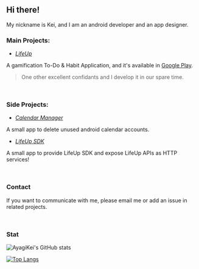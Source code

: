 ## **Hi there!**

My nickname is Kei, and I am an android developer and an app designer.

### **Main Projects:**

- [*LifeUp*](https://github.com/Ayagikei/LifeUp)

A gamification To-Do & Habit Application, and it's available in [Google Play](https://play.google.com/store/apps/details?id=net.sarasarasa.lifeup).

> One other excellent confidants and I develop it in our spare time.

<br/>

### **Side Projects:**

- [*Calendar Manager*](https://github.com/Ayagikei/calendar-account-manager)

A small app to delete unused android calendar accounts.

- [*LifeUp SDK*](https://github.com/Ayagikei/LifeUp-SDK)

A small app to provide LifeUp SDK and expose LifeUp APIs as HTTP services!


<br/>

### Contact

If you want to communicate with me, please email me or add an issue in related projects.

<br/>

### Stat

![AyagiKei's GitHub stats](https://github-readme-stats.vercel.app/api?username=ayagikei&count_private=true&show_icons=true)

[![Top Langs](https://github-readme-stats-git-master-ayagikei.vercel.app/api/top-langs/?username=AyagiKei&count_private=true&langs_count=8&hide=html,javascript,css&layout=compact)](https://github.com/anuraghazra/github-readme-stats)
